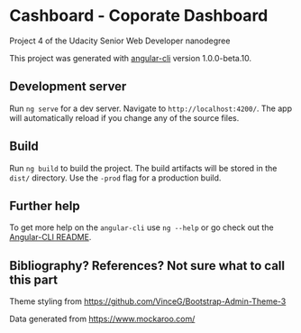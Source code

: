 # Cashboard - Coporate Dashboard

Project 4 of the Udacity Senior Web Developer nanodegree

This project was generated with [angular-cli](https://github.com/angular/angular-cli) version 1.0.0-beta.10.

## Development server
Run `ng serve` for a dev server. Navigate to `http://localhost:4200/`. The app will automatically reload if you change any of the source files.


## Build

Run `ng build` to build the project. The build artifacts will be stored in the `dist/` directory. Use the `-prod` flag for a production build.

## Further help

To get more help on the `angular-cli` use `ng --help` or go check out the [Angular-CLI README](https://github.com/angular/angular-cli/blob/master/README.md).

## Bibliography? References? Not sure what to call this part

Theme styling from https://github.com/VinceG/Bootstrap-Admin-Theme-3

Data generated from https://www.mockaroo.com/